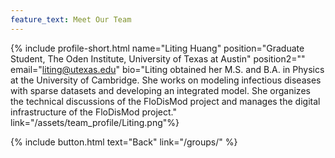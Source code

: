 ```yaml
---
feature_text: Meet Our Team
---
```

{% include profile-short.html name="Liting Huang" position="Graduate Student, The Oden Institute, University of Texas at Austin" position2=""  email="liting@utexas.edu" bio="Liting obtained her M.S. and B.A. in Physics at the University of Cambridge. She works on modeling infectious diseases with sparse datasets and developing an integrated model. She organizes the technical discussions of the FloDisMod project and manages the digital infrastructure of the FloDisMod project." link="/assets/team_profile/Liting.png"%}



[]()


{% include button.html text="Back" link="/groups/" %}
